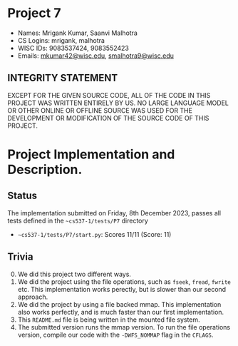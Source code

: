 # Project 7

- Names: Mrigank Kumar, Saanvi Malhotra
- CS Logins: mrigank, malhotra
- WISC IDs: 9083537424, 9083552423
- Emails: mkumar42@wisc.edu, smalhotra9@wisc.edu

## INTEGRITY STATEMENT
EXCEPT FOR THE GIVEN SOURCE CODE, ALL OF THE CODE IN THIS PROJECT WAS WRITTEN ENTIRELY BY US. NO LARGE LANGUAGE MODEL OR OTHER ONLINE OR OFFLINE SOURCE WAS USED FOR THE DEVELOPMENT OR MODIFICATION OF THE SOURCE CODE OF THIS PROJECT.

# Project Implementation and Description.

## Status
The implementation submitted on Friday, 8th December 2023, passes all tests defined in the `~cs537-1/tests/P7` directory
- `~cs537-1/tests/P7/start.py`: Scores 11/11 (Score: 11)

## Trivia
0. We did this project two different ways.
1. We did the project using the file operations, such as `fseek`, `fread`, `fwrite` etc. This implementation works perectly, but is slower than our second approach.
2. We did the project by using a file backed mmap. This implementation also works perfectly, and is much faster than our first implementation.
3. This `README.md` file is being written in the mounted file system.
4. The submitted version runs the mmap version. To run the file operations version, compile our code with the `-DWFS_NOMMAP` flag in the `CFLAGS`.
